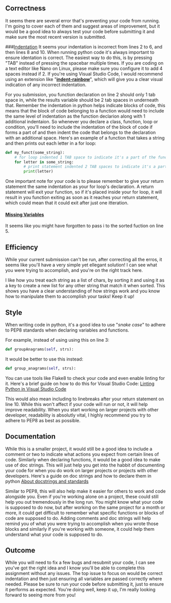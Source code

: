 <H2>Correctness</H2>

It seems there are several error that's preventing your code from running.
I'm going to cover each of them and suggest areas of improvement, but it would be a good idea to always test your code before submitting it and make sure the most recent version is submitted.

###<u>Indentation</u>
It seems your indentation is incorrect from lines 2 to 6, and then lines 8 and 10.
When running python code it's always important to ensure identation is correct.
The easiest way to do this, is by pressing "TAB" instead of pressing the spacebar multiple times.
If you are coding on a text editor like Nano on Linux, please make sure you configure it to add 4 spaces instead if 2.
If you're using Visual Studio Code, I would recommend using an extension like "<strong><a href="https://marketplace.visualstudio.com/items?itemName=oderwat.indent-rainbow">indent-rainbow</a></strong>", which will give you a clear visual indication of any incorrect indentation.

For you submission, you function declaration on line 2 should only 1 tab space in, while the results variable should be 2 tab spaces in underneath that.
Remember the indentation in python helps indicate blocks of code, this means that the block of code belonging to a function would need to include the same level of indentation as the function declarion along with 1 additional indentaion.
So whenever you declare a class, function, loop or condition, you'll need to include the indentation of the block of code if forms a part of and then indent the code that belongs to the declaration with an additional space.
Here's an example of a function that takes a string and then prints out each letter in a for loop:

```python
def my_funct(some_string):
    # for loop indented 1 TAB space to indicate it's a part of the function
    for letter in some_string:
        # print statement indented 2 TAB spaces to indicate it's a part of the for loop
        print(letter)
```

One important note for your code is to please remember to give your return statement the same indentation as your for loop's declaration.
A return statement will exit your function, so if it's placed inside your for loop, it will result in you function exiting as soon as it reaches your return statement, which could mean that it could exit after just one itteration.

<H4><u>Missing Variables</u></H4>
It seems like you might have forgotten to pass i to the sorted fuction on line 5.

<H2>Efficiency</H2>
While your current submission can't be run, after correcting all the erros, it seems like you'll have a very simple yet ellegant solution!
I can see what you were trying to accomplish, and you're on the right track here.

I like how you treat each string as a list of chars, by sorting it and using it as a key to create a new list for any other string that match it when sorted.
This shows you have a clear understanding of how strings work and you know how to manipulate them to accomplish your tasks!
Keep it up!

<H2>Style</H2>
When writing code in python, it's a good idea to use "<em>snake case</em>" to adhere to PEP8 standards when declaring variables and functions.

For example, instead of using using this on line 3:
```python
def groupAnagrams(self, strs):
```

It would be better to use this instead:
```python
def group_anagrams(self, strs):
```

You can use tools like Flake8 to check your code and even enable linting for it.
Here's a brief guide on how to do this for Visual Studio Code:
<a href="https://code.visualstudio.com/docs/python/linting">Linting Python in Visual Studio Code</a>

This would also mean including to linebreaks after your return statement on line 10.
While this won't affect if your code will run or not, it will help improve readability.
When you start working on larger projects with other developer, readability is absolutly vital, I highly recommend you try to adhere to PEP8 as best as possible.

<H2>Documentation</H2>

While this is a smaller project, it would still be a good idea to include a comment or two to indicate what actions you expect from certain lines of code.
Similarly when declaring functions, it would be a good idea to make use of doc strings.
This will just help you get into the habbit of documenting your code for when you do work on larger projects or projects with other developers.
Here's a guide on doc strings and how to declare them in python <a href="https://pandas.pydata.org/docs/development/contributing_docstring.html#:~:text=A%20Python%20docstring%20is%20a,html)%20documentation%20automatically%20from%20docstrings.">About docstrings and standards</a>

Similar to PEP8, this will also help make it easier for others to work and code alongside you.
Even if you're working alone on a project, these could still help you out tremendously in the long run.
You might know what your code is supposed to do now, but after working on the same project for a month or more, it could get difficult to remember what specific functions or blocks of code are supposed to do.
Adding comments and doc strings will help remind you of what you were trying to accomplish when you wrote those blocks and similarly if you're working with someone, it could help them understand what your code is supposed to do.

<H2>Outcome</H2>
While you will need to fix a few bugs and resubmit your code, I can see you've got the right idea and I know you'll be able to complete this assignment without any issues.
The top issue to focus on would be correct indentation and then just ensuring all variables are passed correctly where needed.
Please be sure to run your code before submitting it, just to ensure it performs as expected.
You're doing well, keep it up, I'm really looking forward to seeing more from you!

